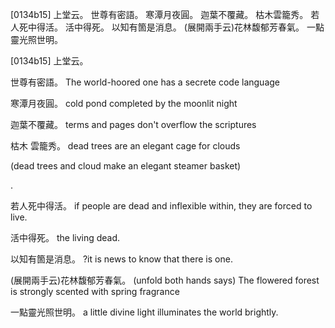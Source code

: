 [0134b15] 上堂云。
世尊有密語。
寒潭月夜圓。
迦葉不覆藏。
枯木雲籠秀。
若人死中得活。
活中得死。
以知有箇是消息。
(展開兩手云)花林馥郁芳春氣。
一點靈光照世明。

[0134b15] 上堂云。

世尊有密語。
The world-hoored one has a secrete code language

寒潭月夜圓。
cold pond completed by the moonlit night 

迦葉不覆藏。
terms and pages don't overflow the scriptures

枯木 雲籠秀。
dead trees are an elegant cage for clouds

(dead trees and cloud make an elegant steamer basket)

.

若人死中得活。
if people are dead and inflexible within, they are forced to live.

活中得死。
the living dead.

以知有箇是消息。
?it is news to know that there is one.

(展開兩手云)花林馥郁芳春氣。
(unfold both hands says) The flowered forest is strongly scented with spring fragrance

一點靈光照世明。
a little divine light illuminates the world brightly.
